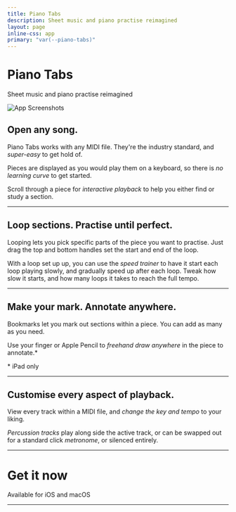 ```yaml
---
title: Piano Tabs
description: Sheet music and piano practise reimagined
layout: page
inline-css: app
primary: "var(--piano-tabs)"
---
```


<Icon name="piano-tabs" />

# Piano Tabs

<Lead>Sheet music and piano practise reimagined</Lead>

<Image src="/piano-tabs/promo.png" className="promo" alt="App Screenshots" width="compute" height="compute" />

## Open any song.

Piano Tabs works with any MIDI file. They're the industry standard, and _super-easy_ to get hold of.

Pieces are displayed as you would play them on a keyboard, so there is _no learning curve_ to get started.

Scroll through a piece for _interactive playback_ to help you either find or study a section.

---

<AppBlock src="/piano-tabs/preview-1.png" alt="Section looping">

## Loop sections. Practise until perfect.

Looping lets you pick specific parts of the piece you want to practise. Just drag the top and bottom handles set the start and end of the loop.

With a loop set up up, you can use the _speed trainer_ to have it start each loop playing slowly, and gradually speed up after each loop. Tweak how slow it starts, and how many loops it takes to reach the full tempo.

</AppBlock>

---

<AppBlock src="/piano-tabs/preview-2.png" alt="Bookmarks" reverse>

## Make your mark. Annotate anywhere.

Bookmarks let you mark out sections within a piece. You can add as many as you need.

Use your finger or Apple Pencil to _freehand draw anywhere_ in the piece to annotate.\*

\* iPad only

</AppBlock>

---

<AppBlock src="/piano-tabs/preview-3.png" alt="Playback customisation">

## Customise every aspect of playback.

View every track within a MIDI file, and _change the key and tempo_ to your liking.

_Percussion tracks_ play along side the active track, or can be swapped out for a standard click _metronome_, or silenced entirely.

</AppBlock>

---

# Get it now

<Lead>Available for iOS and macOS</Lead>

<AppLinks>

<AppStoreLink href="https://apps.apple.com/us/app/piano-tabs-midi-player/id1506390976" />

</AppLinks>

<LegalLinks />

---

<BetterTogether />

<LegalLinks />
